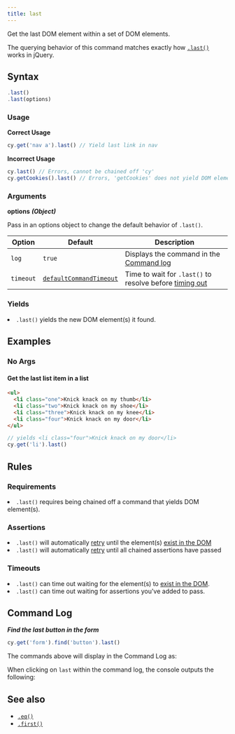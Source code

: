 ```yaml
---
title: last
---
```


Get the last DOM element within a set of DOM elements.

<Alert type="info">

The querying behavior of this command matches exactly how
[`.last()`](http://api.jquery.com/last) works in jQuery.

</Alert>

## Syntax

```javascript
.last()
.last(options)
```

### Usage

**<Icon name="check-circle" color="green"></Icon> Correct Usage**

```javascript
cy.get('nav a').last() // Yield last link in nav
```

**<Icon name="exclamation-triangle" color="red"></Icon> Incorrect Usage**

```javascript
cy.last() // Errors, cannot be chained off 'cy'
cy.getCookies().last() // Errors, 'getCookies' does not yield DOM element
```

### Arguments

**<Icon name="angle-right"></Icon> options** **_(Object)_**

Pass in an options object to change the default behavior of `.last()`.

| Option    | Default                                                              | Description                                                                              |
| --------- | -------------------------------------------------------------------- | ---------------------------------------------------------------------------------------- |
| `log`     | `true`                                                               | Displays the command in the [Command log](/guides/core-concepts/test-runner#Command-Log) |
| `timeout` | [`defaultCommandTimeout`](/guides/references/configuration#Timeouts) | Time to wait for `.last()` to resolve before [timing out](#Timeouts)                     |

### Yields [<Icon name="question-circle"/>](/guides/core-concepts/introduction-to-cypress#Subject-Management)

<List><li>`.last()` yields the new DOM element(s) it found.</li></List>

## Examples

### No Args

#### Get the last list item in a list

```html
<ul>
  <li class="one">Knick knack on my thumb</li>
  <li class="two">Knick knack on my shoe</li>
  <li class="three">Knick knack on my knee</li>
  <li class="four">Knick knack on my door</li>
</ul>
```

```javascript
// yields <li class="four">Knick knack on my door</li>
cy.get('li').last()
```

## Rules

### Requirements [<Icon name="question-circle"/>](/guides/core-concepts/introduction-to-cypress#Chains-of-Commands)

<List><li>`.last()` requires being chained off a command that yields DOM
element(s).</li></List>

### Assertions [<Icon name="question-circle"/>](/guides/core-concepts/introduction-to-cypress#Assertions)

<List><li>`.last()` will automatically
[retry](/guides/core-concepts/retry-ability) until the element(s)
[exist in the DOM](/guides/core-concepts/introduction-to-cypress#Default-Assertions)</li><li>`.last()`
will automatically [retry](/guides/core-concepts/retry-ability) until all
chained assertions have passed</li></List>

### Timeouts [<Icon name="question-circle"/>](/guides/core-concepts/introduction-to-cypress#Timeouts)

<List><li>`.last()` can time out waiting for the element(s) to
[exist in the DOM](/guides/core-concepts/introduction-to-cypress#Default-Assertions).</li><li>`.last()`
can time out waiting for assertions you've added to pass.</li></List>

## Command Log

**_Find the last button in the form_**

```javascript
cy.get('form').find('button').last()
```

The commands above will display in the Command Log as:

<DocsImage src="/img/api/last/find-the-last-button-in-a-form.png" alt="Command Log for last" />

When clicking on `last` within the command log, the console outputs the
following:

<DocsImage src="/img/api/last/inspect-last-element-in-console.png" alt="Console Log for last" />

## See also

- [`.eq()`](/api/commands/eq)
- [`.first()`](/api/commands/first)
